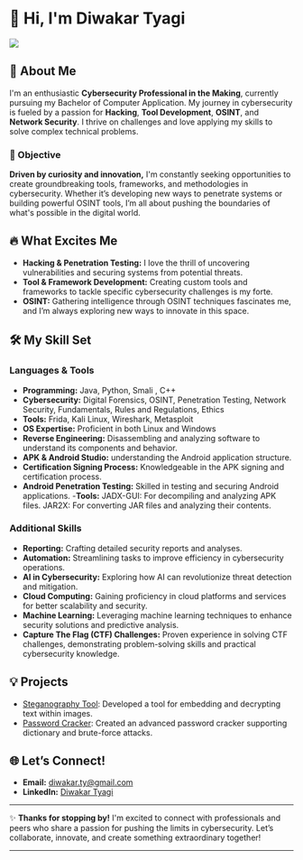 # 👋 Hi, I'm Diwakar Tyagi
<a href="https://www.linkedin.com/in/diwakar-t-5263b0275/"><img src="https://img.shields.io/badge/-LinkedIn-0072b1?&style=for-the-badge&logo=linkedin&logoColor=white" /></a>

## 🚀 About Me
I'm an enthusiastic **Cybersecurity Professional in the Making**, currently pursuing my Bachelor of Computer Application. My journey in cybersecurity is fueled by a passion for **Hacking**, **Tool Development**, **OSINT**, and **Network Security**. I thrive on challenges and love applying my skills to solve complex technical problems.

### 🎯 Objective
**Driven by curiosity and innovation,** I'm constantly seeking opportunities to create groundbreaking tools, frameworks, and methodologies in cybersecurity. Whether it’s developing new ways to penetrate systems or building powerful OSINT tools, I’m all about pushing the boundaries of what's possible in the digital world.

## 🔥 What Excites Me
- **Hacking & Penetration Testing:** I love the thrill of uncovering vulnerabilities and securing systems from potential threats.
- **Tool & Framework Development:** Creating custom tools and frameworks to tackle specific cybersecurity challenges is my forte.
- **OSINT:** Gathering intelligence through OSINT techniques fascinates me, and I’m always exploring new ways to innovate in this space.

## 🛠️ My Skill Set
### Languages & Tools
- **Programming:** Java, Python, Smali , C++
- **Cybersecurity:** Digital Forensics, OSINT, Penetration Testing, Network Security, Fundamentals, Rules and Regulations, Ethics 
- **Tools:** Frida, Kali Linux, Wireshark, Metasploit
- **OS Expertise:** Proficient in both Linux and Windows
- **Reverse Engineering:** Disassembling and analyzing software to understand its components and behavior.
- **APK & Android Studio:** understanding the Android application structure.
- **Certification Signing Process:** Knowledgeable in the APK signing and certification process.
- **Android Penetration Testing:** Skilled in testing and securing Android applications.
 -**Tools:**
      JADX-GUI: For decompiling and analyzing APK files.
      JAR2X: For converting JAR files and analyzing their contents.
 
### Additional Skills
- **Reporting:** Crafting detailed security reports and analyses.
- **Automation:** Streamlining tasks to improve efficiency in cybersecurity operations.
- **AI in Cybersecurity:** Exploring how AI can revolutionize threat detection and mitigation.
- **Cloud Computing:** Gaining proficiency in cloud platforms and services for better scalability and security.
- **Machine Learning:** Leveraging machine learning techniques to enhance security solutions and predictive analysis.
- **Capture The Flag (CTF) Challenges:** Proven experience in solving CTF challenges, demonstrating problem-solving skills and practical cybersecurity knowledge.

## 💡 Projects
- <a href="https://github.com/Diwakarty/steganography-tool">Steganography Tool</a>: Developed a tool for embedding and decrypting text within images.
- <a href="https://github.com/Diwakarty/Password-Cracker">Password Cracker</a>: Created an advanced password cracker supporting dictionary and brute-force attacks.

## 🌐 Let’s Connect!
- **Email:** [diwakar.ty@gmail.com](mailto:diwakar.ty@gmail.com)
- **LinkedIn:** [Diwakar Tyagi](https://www.linkedin.com/in/diwakar-t-5263b0275/)

---

✨ **Thanks for stopping by!** I'm excited to connect with professionals and peers who share a passion for pushing the limits in cybersecurity. Let’s collaborate, innovate, and create something extraordinary together!

---
